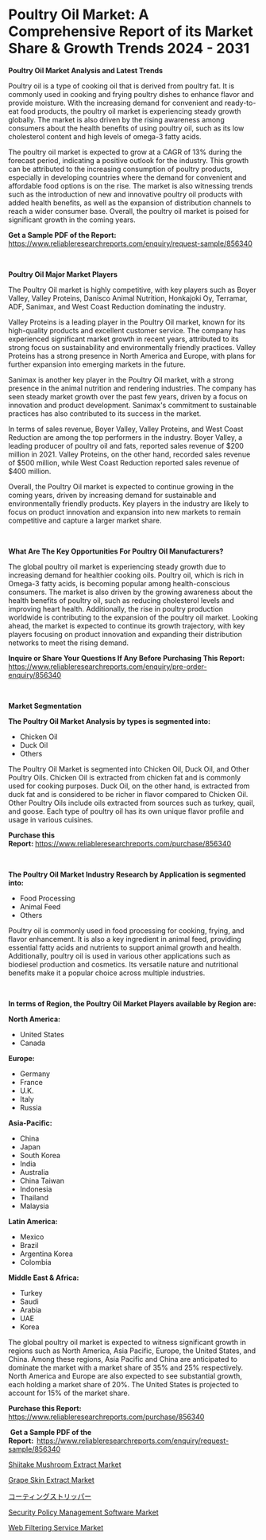 <p><h1>Poultry Oil Market: A Comprehensive Report of its Market Share & Growth Trends 2024 - 2031</h1></p><p><strong>Poultry Oil Market Analysis and Latest Trends</strong></p>
<p><p>Poultry oil is a type of cooking oil that is derived from poultry fat. It is commonly used in cooking and frying poultry dishes to enhance flavor and provide moisture. With the increasing demand for convenient and ready-to-eat food products, the poultry oil market is experiencing steady growth globally. The market is also driven by the rising awareness among consumers about the health benefits of using poultry oil, such as its low cholesterol content and high levels of omega-3 fatty acids.</p><p>The poultry oil market is expected to grow at a CAGR of 13% during the forecast period, indicating a positive outlook for the industry. This growth can be attributed to the increasing consumption of poultry products, especially in developing countries where the demand for convenient and affordable food options is on the rise. The market is also witnessing trends such as the introduction of new and innovative poultry oil products with added health benefits, as well as the expansion of distribution channels to reach a wider consumer base. Overall, the poultry oil market is poised for significant growth in the coming years.</p></p>
<p><strong>Get a Sample PDF of the Report:&nbsp;</strong> <a href="https://www.reliableresearchreports.com/enquiry/request-sample/856340">https://www.reliableresearchreports.com/enquiry/request-sample/856340</a></p>
<p>&nbsp;</p>
<p><strong>Poultry Oil Major Market Players</strong></p>
<p><p>The Poultry Oil market is highly competitive, with key players such as Boyer Valley, Valley Proteins, Danisco Animal Nutrition, Honkajoki Oy, Terramar, ADF, Sanimax, and West Coast Reduction dominating the industry. </p><p>Valley Proteins is a leading player in the Poultry Oil market, known for its high-quality products and excellent customer service. The company has experienced significant market growth in recent years, attributed to its strong focus on sustainability and environmentally friendly practices. Valley Proteins has a strong presence in North America and Europe, with plans for further expansion into emerging markets in the future.</p><p>Sanimax is another key player in the Poultry Oil market, with a strong presence in the animal nutrition and rendering industries. The company has seen steady market growth over the past few years, driven by a focus on innovation and product development. Sanimax's commitment to sustainable practices has also contributed to its success in the market.</p><p>In terms of sales revenue, Boyer Valley, Valley Proteins, and West Coast Reduction are among the top performers in the industry. Boyer Valley, a leading producer of poultry oil and fats, reported sales revenue of $200 million in 2021. Valley Proteins, on the other hand, recorded sales revenue of $500 million, while West Coast Reduction reported sales revenue of $400 million.</p><p>Overall, the Poultry Oil market is expected to continue growing in the coming years, driven by increasing demand for sustainable and environmentally friendly products. Key players in the industry are likely to focus on product innovation and expansion into new markets to remain competitive and capture a larger market share.</p></p>
<p>&nbsp;</p>
<p><strong>What Are The Key Opportunities For Poultry Oil Manufacturers?</strong></p>
<p><p>The global poultry oil market is experiencing steady growth due to increasing demand for healthier cooking oils. Poultry oil, which is rich in Omega-3 fatty acids, is becoming popular among health-conscious consumers. The market is also driven by the growing awareness about the health benefits of poultry oil, such as reducing cholesterol levels and improving heart health. Additionally, the rise in poultry production worldwide is contributing to the expansion of the poultry oil market. Looking ahead, the market is expected to continue its growth trajectory, with key players focusing on product innovation and expanding their distribution networks to meet the rising demand.</p></p>
<p><strong>Inquire or Share Your Questions If Any Before Purchasing This Report:</strong> <a href="https://www.reliableresearchreports.com/enquiry/pre-order-enquiry/856340">https://www.reliableresearchreports.com/enquiry/pre-order-enquiry/856340</a></p>
<p>&nbsp;</p>
<p><strong>Market Segmentation</strong></p>
<p><strong>The Poultry Oil Market Analysis by types is segmented into:</strong></p>
<p><ul><li>Chicken Oil</li><li>Duck Oil</li><li>Others</li></ul></p>
<p><p>The Poultry Oil Market is segmented into Chicken Oil, Duck Oil, and Other Poultry Oils. Chicken Oil is extracted from chicken fat and is commonly used for cooking purposes. Duck Oil, on the other hand, is extracted from duck fat and is considered to be richer in flavor compared to Chicken Oil. Other Poultry Oils include oils extracted from sources such as turkey, quail, and goose. Each type of poultry oil has its own unique flavor profile and usage in various cuisines.</p></p>
<p><strong>Purchase this Report:&nbsp;</strong><a href="https://www.reliableresearchreports.com/purchase/856340">https://www.reliableresearchreports.com/purchase/856340</a></p>
<p>&nbsp;</p>
<p><strong>The Poultry Oil Market Industry Research by Application is segmented into:</strong></p>
<p><ul><li>Food Processing</li><li>Animal Feed</li><li>Others</li></ul></p>
<p><p>Poultry oil is commonly used in food processing for cooking, frying, and flavor enhancement. It is also a key ingredient in animal feed, providing essential fatty acids and nutrients to support animal growth and health. Additionally, poultry oil is used in various other applications such as biodiesel production and cosmetics. Its versatile nature and nutritional benefits make it a popular choice across multiple industries.</p></p>
<p>&nbsp;</p>
<p><strong>In terms of Region, the Poultry Oil Market Players available by Region are:</strong></p>
<p>
    <p> <strong> North America: </strong>
        <ul>
            <li>United States</li>
            <li>Canada</li>
        </ul>
        </p> 
    <p> <strong> Europe: </strong>
        <ul>
            <li>Germany</li>
            <li>France</li>
            <li>U.K.</li>
            <li>Italy</li>
            <li>Russia</li>
        </ul>
        </p> 
    <p> <strong> Asia-Pacific: </strong>
        <ul>
            <li>China</li>
            <li>Japan</li>
            <li>South Korea</li>
            <li>India</li>
            <li>Australia</li>
            <li>China Taiwan</li>
            <li>Indonesia</li>
            <li>Thailand</li>
            <li>Malaysia</li>
        </ul>
        </p> 
    <p> <strong> Latin America: </strong>
        <ul>
            <li>Mexico</li>
            <li>Brazil</li>
            <li>Argentina Korea</li>
            <li>Colombia</li>
        </ul>
        </p> 
    <p> <strong> Middle East & Africa: </strong>
        <ul>
            <li>Turkey</li>
            <li>Saudi</li>
            <li>Arabia</li>
            <li>UAE</li>
            <li>Korea</li>
        </ul>
    </p>
    </p>
<p><p>The global poultry oil market is expected to witness significant growth in regions such as North America, Asia Pacific, Europe, the United States, and China. Among these regions, Asia Pacific and China are anticipated to dominate the market with a market share of 35% and 25% respectively. North America and Europe are also expected to see substantial growth, each holding a market share of 20%. The United States is projected to account for 15% of the market share.</p></p>
<p><strong>Purchase this Report: </strong><a href="https://www.reliableresearchreports.com/purchase/856340">https://www.reliableresearchreports.com/purchase/856340</a></p>
<p>&nbsp;<strong>Get a Sample PDF of the Report:&nbsp;&nbsp;</strong><a href="https://www.reliableresearchreports.com/enquiry/request-sample/856340">https://www.reliableresearchreports.com/enquiry/request-sample/856340</a></p>
<p><strong></strong></p>
<p><p><a href="https://github.com/jerrycopelandthomaswsqd8q/Market-Research-Report-List-1/blob/main/shiitake-mushroom-extract-market.md">Shiitake Mushroom Extract Market</a></p><p><a href="https://github.com/brenzgnarento/Market-Research-Report-List-1/blob/main/grape-skin-extract-market.md">Grape Skin Extract Market</a></p><p><a href="https://github.com/jkjreqjscoxx7/Market-Research-Report-List-1/blob/main/1613688190618.md">コーティングストリッパー</a></p><p><a href="https://issuu.com/reportprime-2/docs/security-policy-management-software-market-size-20">Security Policy Management Software Market</a></p><p><a href="https://issuu.com/reportprime-2/docs/web-filtering-service-market-size-2030.pptx">Web Filtering Service Market</a></p></p>